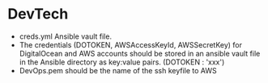 # DevTech

- creds.yml Ansible vault file.
 - The credentials (DOTOKEN, AWSAccessKeyId, AWSSecretKey) for DigitalOcean and AWS accounts should be stored in an ansible vault file in the Ansible directory as key:value pairs. (DOTOKEN : 'xxx') 
 - DevOps.pem should be the name of the ssh keyfile to AWS 